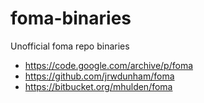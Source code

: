# foma-binaries

Unofficial foma repo binaries

* https://code.google.com/archive/p/foma
* https://github.com/jrwdunham/foma
* https://bitbucket.org/mhulden/foma




